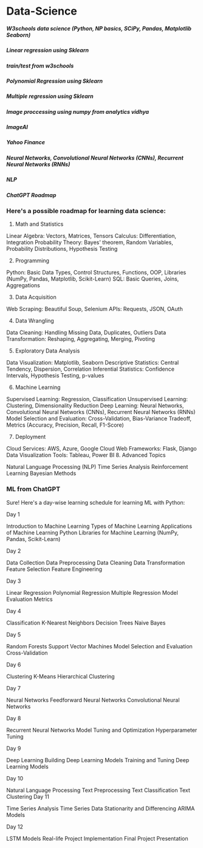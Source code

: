 # Data-Science


##### W3schools data science (Python, NP basics, SCiPy, Pandas, Matplotlib Seaborn)
##### Linear regression using Sklearn
##### train/test from w3schools
##### Polynomial Regression using Sklearn
##### Multiple regression using Sklearn
##### Image proccessing using numpy from analytics vidhya
##### ImageAI
##### Yahoo Finance
##### Neural Networks, Convolutional Neural Networks (CNNs), Recurrent Neural Networks (RNNs)
##### NLP

##### ChatGPT Roadmap

### Here's a possible roadmap for learning data science:

1. Math and Statistics

Linear Algebra: Vectors, Matrices, Tensors
Calculus: Differentiation, Integration
Probability Theory: Bayes' theorem, Random Variables, Probability Distributions, Hypothesis Testing


2. Programming

Python: Basic Data Types, Control Structures, Functions, OOP, Libraries (NumPy, Pandas, Matplotlib, Scikit-Learn)
SQL: Basic Queries, Joins, Aggregations


3. Data Acquisition

Web Scraping: Beautiful Soup, Selenium
APIs: Requests, JSON, OAuth


4. Data Wrangling

Data Cleaning: Handling Missing Data, Duplicates, Outliers
Data Transformation: Reshaping, Aggregating, Merging, Pivoting


5. Exploratory Data Analysis

Data Visualization: Matplotlib, Seaborn
Descriptive Statistics: Central Tendency, Dispersion, Correlation
Inferential Statistics: Confidence Intervals, Hypothesis Testing, p-values


6. Machine Learning

Supervised Learning: Regression, Classification
Unsupervised Learning: Clustering, Dimensionality Reduction
Deep Learning: Neural Networks, Convolutional Neural Networks (CNNs), Recurrent Neural Networks (RNNs)
Model Selection and Evaluation: Cross-Validation, Bias-Variance Tradeoff, Metrics (Accuracy, Precision, Recall, F1-Score)


7. Deployment

Cloud Services: AWS, Azure, Google Cloud
Web Frameworks: Flask, Django
Data Visualization Tools: Tableau, Power BI
8. Advanced Topics

Natural Language Processing (NLP)
Time Series Analysis
Reinforcement Learning
Bayesian Methods



### ML from ChatGPT

Sure! Here's a day-wise learning schedule for learning ML with Python:

Day 1

Introduction to Machine Learning
Types of Machine Learning
Applications of Machine Learning
Python Libraries for Machine Learning (NumPy, Pandas, Scikit-Learn)


Day 2

Data Collection
Data Preprocessing
Data Cleaning
Data Transformation
Feature Selection
Feature Engineering


Day 3

Linear Regression
Polynomial Regression
Multiple Regression
Model Evaluation Metrics


Day 4

Classification
K-Nearest Neighbors
Decision Trees
Naive Bayes


Day 5

Random Forests
Support Vector Machines
Model Selection and Evaluation
Cross-Validation


Day 6

Clustering
K-Means
Hierarchical Clustering


Day 7

Neural Networks
Feedforward Neural Networks
Convolutional Neural Networks


Day 8

Recurrent Neural Networks
Model Tuning and Optimization
Hyperparameter Tuning


Day 9

Deep Learning
Building Deep Learning Models
Training and Tuning Deep Learning Models


Day 10

Natural Language Processing
Text Preprocessing
Text Classification
Text Clustering
Day 11

Time Series Analysis
Time Series Data
Stationarity and Differencing
ARIMA Models


Day 12

LSTM Models
Real-life Project Implementation
Final Project Presentation
